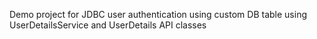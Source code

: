 Demo project for JDBC user authentication using custom DB table using UserDetailsService and UserDetails API classes
